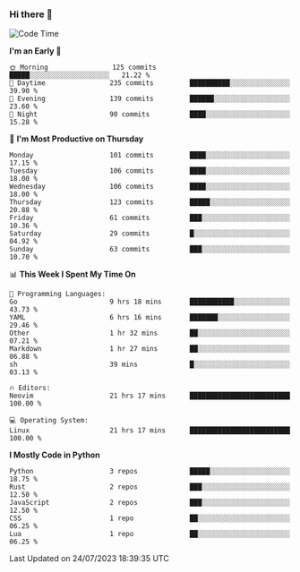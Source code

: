 ### Hi there 👋
<!--START_SECTION:waka-->
![Code Time](http://img.shields.io/badge/Code%20Time-130%20hrs%2029%20mins-blue)

**I'm an Early 🐤** 

```text
🌞 Morning                125 commits         █████░░░░░░░░░░░░░░░░░░░░   21.22 % 
🌆 Daytime                235 commits         ██████████░░░░░░░░░░░░░░░   39.90 % 
🌃 Evening                139 commits         ██████░░░░░░░░░░░░░░░░░░░   23.60 % 
🌙 Night                  90 commits          ████░░░░░░░░░░░░░░░░░░░░░   15.28 % 
```
📅 **I'm Most Productive on Thursday** 

```text
Monday                   101 commits         ████░░░░░░░░░░░░░░░░░░░░░   17.15 % 
Tuesday                  106 commits         ████░░░░░░░░░░░░░░░░░░░░░   18.00 % 
Wednesday                106 commits         ████░░░░░░░░░░░░░░░░░░░░░   18.00 % 
Thursday                 123 commits         █████░░░░░░░░░░░░░░░░░░░░   20.88 % 
Friday                   61 commits          ███░░░░░░░░░░░░░░░░░░░░░░   10.36 % 
Saturday                 29 commits          █░░░░░░░░░░░░░░░░░░░░░░░░   04.92 % 
Sunday                   63 commits          ███░░░░░░░░░░░░░░░░░░░░░░   10.70 % 
```


📊 **This Week I Spent My Time On** 

```text
💬 Programming Languages: 
Go                       9 hrs 18 mins       ███████████░░░░░░░░░░░░░░   43.73 % 
YAML                     6 hrs 16 mins       ███████░░░░░░░░░░░░░░░░░░   29.46 % 
Other                    1 hr 32 mins        ██░░░░░░░░░░░░░░░░░░░░░░░   07.21 % 
Markdown                 1 hr 27 mins        ██░░░░░░░░░░░░░░░░░░░░░░░   06.88 % 
sh                       39 mins             █░░░░░░░░░░░░░░░░░░░░░░░░   03.13 % 

🔥 Editors: 
Neovim                   21 hrs 17 mins      █████████████████████████   100.00 % 

💻 Operating System: 
Linux                    21 hrs 17 mins      █████████████████████████   100.00 % 
```

**I Mostly Code in Python** 

```text
Python                   3 repos             █████░░░░░░░░░░░░░░░░░░░░   18.75 % 
Rust                     2 repos             ███░░░░░░░░░░░░░░░░░░░░░░   12.50 % 
JavaScript               2 repos             ███░░░░░░░░░░░░░░░░░░░░░░   12.50 % 
CSS                      1 repo              ██░░░░░░░░░░░░░░░░░░░░░░░   06.25 % 
Lua                      1 repo              ██░░░░░░░░░░░░░░░░░░░░░░░   06.25 % 
```




 Last Updated on 24/07/2023 18:39:35 UTC
<!--END_SECTION:waka-->

<!--
**YoganshSharma/YoganshSharma** is a ✨ _special_ ✨ repository because its `README.md` (this file) appears on your GitHub profile.

Here are some ideas to get you started:

- 🔭 I’m currently working on ...
- 🌱 I’m currently learning ...
- 👯 I’m looking to collaborate on ...
- 🤔 I’m looking for help with ...
- 💬 Ask me about ...
- 📫 How to reach me: ...
- 😄 Pronouns: ...
- ⚡ Fun fact: ...
-->
